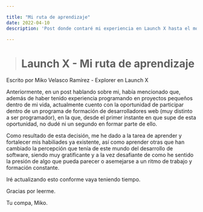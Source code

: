 ```yaml
---

title: "Mi ruta de aprendizaje"
date: 2022-04-10
description: 'Post donde contaré mi experiencia en Launch X hasta el momento'

---
```


> # Launch X - Mi ruta de aprendizaje

Escrito por Miko Velasco Ramírez - Explorer en Launch X

Anteriormente, en un post hablando sobre mi, había mencionado que, además de haber tenido experiencia programando en proyectos pequeños dentro de mi vida,
actualmente cuento con la oportunidad de participar dentro de un programa de formación de desarrolladores web (muy distinto a ser programador), en la que, desde el primer instante en que supe
de esta oportunidad, no dudé ni un segundo en formar parte de ello.

Como resultado de esta decisión, me he dado a la tarea de aprender y fortalecer mis habiliades ya existente, así como aprender otras que han cambiado la percepción que tenía de este mundo del desarrollo de software,
siendo muy gratificante y a la vez desafiante de como he sentido la presión de algo que pueda parecer o asemejarse a un ritmo de trabajo y formación constante.

Iré actualizando esto conforme vaya teniendo tiempo.

Gracias por leerme.

Tu compa, Miko.

